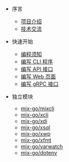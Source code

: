 * 序言
  
  * [项目介绍](zh-cn/README.md)
  * [技术交流](zh-cn/online-chating.md)

* 快速开始

  * [编程须知](zh-cn/instructions.md)
  * [编写 CLI 程序](zh-cn/write-cli.md)
  * [编写 API 接口](zh-cn/write-api.md)
  * [编写 Web 页面](zh-cn/write-web.md)
  * [编写 gRPC 接口](zh-cn/write-grpc.md)
  
* 独立模块

  * [mix-go/mixcli](zh-cn/mix-mixcli.md)
  * [mix-go/xcli](zh-cn/mix-xcli.md)
  * [mix-go/xdi](zh-cn/mix-xdi.md)
  * [mix-go/xsql](zh-cn/mix-xsql.md)
  * [mix-go/xwp](zh-cn/mix-xwp.md)
  * [mix-go/xfmt](zh-cn/mix-xfmt.md)
  * [mix-go/varwatch](zh-cn/mix-varwatch.md)
  * [mix-go/dotenv](zh-cn/mix-dotenv.md)
